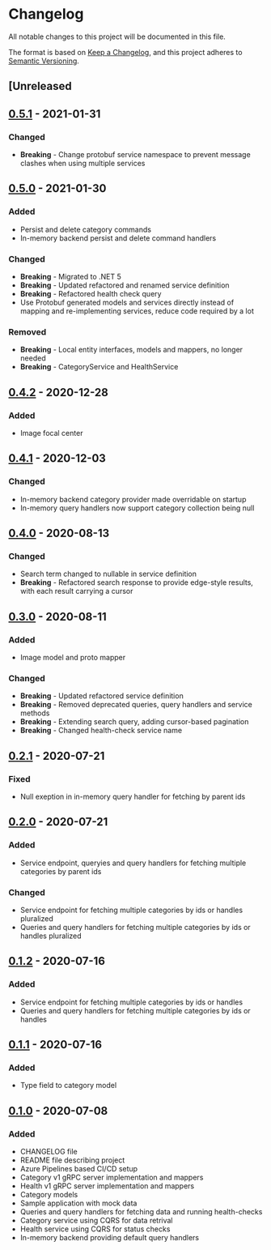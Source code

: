 # Changelog

All notable changes to this project will be documented in this file.

The format is based on [Keep a Changelog](https://keepachangelog.com/en/1.0.0/),
and this project adheres to [Semantic Versioning](https://semver.org/spec/v2.0.0.html).

## [Unreleased

## [0.5.1] - 2021-01-31

### Changed

- **Breaking** - Change protobuf service namespace to prevent message clashes when using multiple services

## [0.5.0] - 2021-01-30

### Added

- Persist and delete category commands
- In-memory backend persist and delete command handlers

### Changed

- **Breaking** - Migrated to .NET 5
- **Breaking** - Updated refactored and renamed service definition
- **Breaking** - Refactored health check query
- Use Protobuf generated models and services directly instead of mapping and re-implementing services, reduce code required by a lot

### Removed

- **Breaking** - Local entity interfaces, models and mappers, no longer needed
- **Breaking** - CategoryService and HealthService

## [0.4.2] - 2020-12-28

### Added

- Image focal center

## [0.4.1] - 2020-12-03

### Changed

- In-memory backend category provider made overridable on startup
- In-memory query handlers now support category collection being null

## [0.4.0] - 2020-08-13

### Changed

- Search term changed to nullable in service definition
- **Breaking** - Refactored search response to provide edge-style results, with each result carrying a cursor

## [0.3.0] - 2020-08-11

### Added

- Image model and proto mapper

### Changed

- **Breaking** - Updated refactored service definition
- **Breaking** - Removed deprecated queries, query handlers and service methods
- **Breaking** - Extending search query, adding cursor-based pagination
- **Breaking** - Changed health-check service name

## [0.2.1] - 2020-07-21

### Fixed

- Null exeption in in-memory query handler for fetching by parent ids

## [0.2.0] - 2020-07-21

### Added

- Service endpoint, queryies and query handlers for fetching multiple categories by parent ids

### Changed

- Service endpoint for fetching multiple categories by ids or handles pluralized
- Queries and query handlers for fetching multiple categories by ids or handles pluralized

## [0.1.2] - 2020-07-16

### Added

- Service endpoint for fetching multiple categories by ids or handles
- Queries and query handlers for fetching multiple categories by ids or handles

## [0.1.1] - 2020-07-16

### Added

- Type field to category model

## [0.1.0] - 2020-07-08

### Added

- CHANGELOG file
- README file describing project
- Azure Pipelines based CI/CD setup
- Category v1 gRPC server implementation and mappers
- Health v1 gRPC server implementation and mappers
- Category models
- Sample application with mock data
- Queries and query handlers for fetching data and running health-checks
- Category service using CQRS for data retrival
- Health service using CQRS for status checks
- In-memory backend providing default query handlers

[unreleased]: https://github.com/SorenA/lightops-commerce-services-category/compare/0.5.1...develop
[0.5.1]: https://github.com/SorenA/lightops-commerce-services-category/tree/0.5.1
[0.5.0]: https://github.com/SorenA/lightops-commerce-services-category/tree/0.5.0
[0.4.2]: https://github.com/SorenA/lightops-commerce-services-category/tree/0.4.2
[0.4.1]: https://github.com/SorenA/lightops-commerce-services-category/tree/0.4.1
[0.4.0]: https://github.com/SorenA/lightops-commerce-services-category/tree/0.4.0
[0.3.0]: https://github.com/SorenA/lightops-commerce-services-category/tree/0.3.0
[0.2.1]: https://github.com/SorenA/lightops-commerce-services-category/tree/0.2.1
[0.2.0]: https://github.com/SorenA/lightops-commerce-services-category/tree/0.2.0
[0.1.2]: https://github.com/SorenA/lightops-commerce-services-category/tree/0.1.2
[0.1.1]: https://github.com/SorenA/lightops-commerce-services-category/tree/0.1.1
[0.1.0]: https://github.com/SorenA/lightops-commerce-services-category/tree/0.1.0
